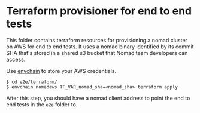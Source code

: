 Terraform provisioner for end to end tests
==========================================

This folder contains terraform resources for provisioning a nomad cluster on AWS for end to end tests.
It uses a nomad binary identified by its commit SHA that's stored in a shared s3 bucket that Nomad team
developers can access.

Use [envchain](https://github.com/sorah/envchain) to store your AWS credentials.


```
$ cd e2e/terraform/
$ envchain nomadaws TF_VAR_nomad_sha=<nomad_sha> terraform apply
```

After this step, you should have a nomad client address to point the end to end tests in the `e2e` folder to.
